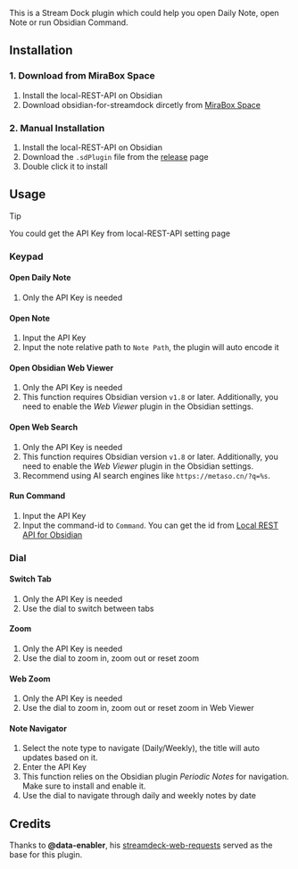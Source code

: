 This is a Stream Dock plugin which could help you open Daily Note, open Note or run Obsidian Command.



## Installation

### 1. Download from MiraBox Space

1. Install the local-REST-API on Obsidian
1. Download obsidian-for-streamdock dircetly from [ MiraBox Space](https://space.key123.vip/product?id=20250604000924)



### 2. Manual Installation

1. Install the local-REST-API on Obsidian
2. Download the `.sdPlugin` file from the [release](https://github.com/moziar/obsidian-for-streamdock/releases) page
3. Double click it to install



## Usage

> [!TIP]
>
> You could get the API Key from local-REST-API setting page

### Keypad

#### Open Daily Note

1. Only the API Key is needed



#### Open Note

1. Input the API Key
3. Input the note relative path to `Note Path`, the plugin will auto encode it



#### Open Obsidian Web Viewer

1. Only the API Key is needed
2. This function requires Obsidian version `v1.8` or later. Additionally, you need to enable the *Web Viewer* plugin in the Obsidian settings.



#### Open Web Search

1. Only the API Key is needed
2. This function requires Obsidian version `v1.8` or later. Additionally, you need to enable the *Web Viewer* plugin in the Obsidian settings.
3. Recommend using AI search engines like `https://metaso.cn/?q=%s`.



#### Run Command

1. Input the API Key
2. Input the command-id to `Command`. You can get the id from [Local REST API for Obsidian](https://coddingtonbear.github.io/obsidian-local-rest-api/#/)



### Dial

#### Switch Tab

1. Only the API Key is needed
2. Use the dial to switch between tabs



#### Zoom

1. Only the API Key is needed
2. Use the dial to zoom in, zoom out or reset zoom



#### Web Zoom

1. Only the API Key is needed
2. Use the dial to zoom in, zoom out or reset zoom in Web Viewer



#### Note Navigator
1. Select the note type to navigate (Daily/Weekly), the title will auto updates based on it.
2. Enter the API Key
3. This function relies on the Obsidian plugin *Periodic Notes* for navigation. Make sure to install and enable it.
4. Use the dial to navigate through daily and weekly notes by date



## Credits

Thanks to **@data-enabler**, his [streamdeck-web-requests](https://github.com/data-enabler/streamdeck-web-requests) served as the base for this plugin.
